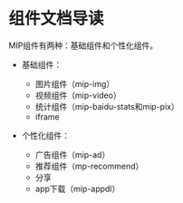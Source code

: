 # 组件文档导读

MIP组件有两种：基础组件和个性化组件。

- 基础组件：

    - 图片组件（mip-img）
    - 视频组件（mip-video）
    - 统计组件（mip-baidu-stats和mip-pix）
    - iframe

- 个性化组件：

    - 广告组件（mip-ad）
    - 推荐组件（mp-recommend）
    - 分享
    - app下载（mip-appdl）
